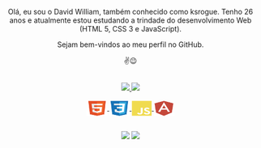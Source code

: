  <p align="center">Olá, eu sou o David William, também conhecido como ksrogue. Tenho 26 anos e atualmente estou estudando a trindade do desenvolvimento Web (HTML 5, CSS 3 e JavaScript).</p>

 <p align="center">Sejam bem-vindos ao meu perfil no GitHub. </p>

 <div align="center">✌️😉</div>

##
<div align="center">
  <a href="https://github.com/ksrogue">
  <img height="180em" src="https://github-readme-stats.vercel.app/api?username=ksrogue&show_icons=true&theme=dark&include_all_commits=true&count_private=true"/>
  <img height="180em" src="https://github-readme-stats.vercel.app/api/top-langs/?username=ksrogue&layout=compact&langs_count=16&theme=dark"/>
</div>

<div style="display= inline_block" align="center"><br>
  <img align="center" alt="ksrogue-HTML" height="30" width="40" src="https://raw.githubusercontent.com/devicons/devicon/master/icons/html5/html5-original.svg">
  <img align="center" alt="ksrogue-CSS" height="30" width="40" src="https://raw.githubusercontent.com/devicons/devicon/master/icons/css3/css3-original.svg">
  <img align="center" alt="ksrogue-Js" height="30" width="40" src="https://raw.githubusercontent.com/devicons/devicon/master/icons/javascript/javascript-plain.svg">
 <img align="center" alt="ksrogue-Angular" height="30" width="40" src="https://github.com/devicons/devicon/blob/master/icons/angularjs/angularjs-plain.svg">
</div>

##

<div align="center">
  <a href="https://www.instagram.com/ks.rogue" target="_blank"> <img height="30" src="https://img.shields.io/badge/-Instagram-%23E4405F?style=for-the-      badge&logo=instagram&logoColor=white"></a>
  <a href="https://www.linkedin.com/in/ksrogue" target="_blank"><img height="30" src="https://img.shields.io/badge/-LinkedIn-%230077B5?style=for-the-badge&logo=linkedin&logoColor=white"></a>   
</div>
  
  
